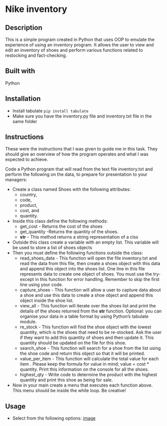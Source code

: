 # Nike inventory
## Description
This is a simple program created in Python that uses OOP to emulate the experience of using an inventory program. It allows the user to view and edit an inventory of shoes and perform various functions related to restocking and fact-checking. 
## Built with 
Python
## Installation 
- Install tabulate 
`pip install tabulate`
- Make sure you have the inventory.py file and inventory.txt file in the same folder
## Instructions 
These were the instructions that I was given to guide me in this task. They should give an overview of how the program operates and what I was expected to achieve.

Code a Python program that will read from the text file inventory.txt and perform the following on the data, to prepare for presentation to your managers:

- Create a class named Shoes with the following attributes:
  - country,
  - code,
  -  product,
  - cost, and
  - quantity.
- Inside this class define the following methods:
  -  get_cost - Returns the cost of the shoes
  -  get_quantity -Returns the quantity of the shoes.
  -  __str__ - This method returns a string representation of a clss
- Outside this class create a variable with an empty list. This variable will be used to store a list of shoes objects
- Then you must define the following functions outside the class:
  - read_shoes_data - This function will open the file inventory.txt and read the data from this file, then create a shoes object with this data and append this object into the shoes list. One line in this file represents data to create one object of shoes. You must use the try-except in this function for error handling. Remember to skip the first line using your code.
  - capture_shoes - This function will allow a user to capture data about a shoe and use this data to create a shoe object and append this object inside the shoe list.
  - view_all - This function will iterate over the shoes list and print the details of the shoes returned from the __str__ function. Optional: you can organise your data in a table format by using Python’s tabulate module.
  - re_stock - This function will find the shoe object with the lowest quantity, which is the shoes that need to be re-stocked. Ask the user if they want to add this quantity of shoes and then update it. This quantity should be updated on the file for this shoe.
  - search_shoe - This function will search for a shoe from the list using the shoe code and return this object so that it will be printed.
  - value_per_item - This function will calculate the total value for each item . Please keep the formula for value in mind; value = cost * quantity. Print this information on the console for all the shoes.
  - highest_qty - Write code to determine the product with the highest quantity and print this shoe as being for sale.
- Now in your main create a menu that executes each function above. This menu should be inside the while loop. Be creative!
## Usage
- Select from the following options: [image](https://user-images.githubusercontent.com/118348134/209867795-767f6402-112e-44aa-bee7-8ef86251b2c4.png)
